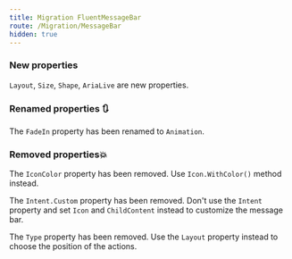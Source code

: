 ```yaml
---
title: Migration FluentMessageBar
route: /Migration/MessageBar
hidden: true
---
```


### New properties
  `Layout`, `Size`,  `Shape`, `AriaLive` are new properties.

### Renamed properties 🔃
  The `FadeIn` property has been renamed to `Animation`.
  
### Removed properties💥
  The `IconColor` property has been removed. Use `Icon.WithColor()` method instead.

  The `Intent.Custom` property has been removed. Don't use the `Intent` property and set `Icon` and `ChildContent` instead to customize the message bar.

  The `Type` property has been removed. Use the `Layout` property instead to choose the position of the actions.
